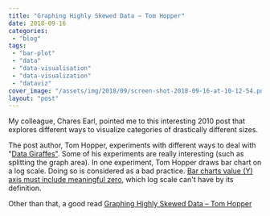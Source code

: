 ```yaml
---
title: "Graphing Highly Skewed Data – Tom Hopper"
date: 2018-09-16
categories: 
 - "blog"
tags: 
 - "bar-plot"
 - "data"
 - "data-visualisation"
 - "data-visualization"
 - "dataviz"
cover_image: "/assets/img/2018/09/screen-shot-2018-09-16-at-10-12-54.png"
layout: "post"
---
```


My colleague, Chares Earl, pointed me to this interesting 2010 post that explores different ways to visualize categories of drastically different sizes.

The post author, Tom Hopper, experiments with different ways to deal with "[Data Giraffes"](https://www.optimove.com/blog/beware-the-giraffes-in-your-data). Some of his experiments are really interesting (such as splitting the graph area). In one experiment, Tom Hopper draws bar chart on a log scale. Doing so is considered as a bad practice. [Bar charts value (Y) axis must include meaningful zero](http://gorelik.net/2018/02/08/why-bar-charts-should-always-start-at-zero/), which log scale can't have by its definition.

Other than that, a good read [Graphing Highly Skewed Data – Tom Hopper](https://tomhopper.me/2010/08/30/graphing-highly-skewed-data/)
